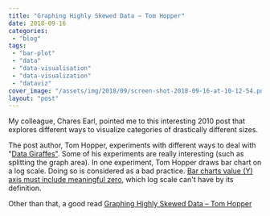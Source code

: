 ```yaml
---
title: "Graphing Highly Skewed Data – Tom Hopper"
date: 2018-09-16
categories: 
 - "blog"
tags: 
 - "bar-plot"
 - "data"
 - "data-visualisation"
 - "data-visualization"
 - "dataviz"
cover_image: "/assets/img/2018/09/screen-shot-2018-09-16-at-10-12-54.png"
layout: "post"
---
```


My colleague, Chares Earl, pointed me to this interesting 2010 post that explores different ways to visualize categories of drastically different sizes.

The post author, Tom Hopper, experiments with different ways to deal with "[Data Giraffes"](https://www.optimove.com/blog/beware-the-giraffes-in-your-data). Some of his experiments are really interesting (such as splitting the graph area). In one experiment, Tom Hopper draws bar chart on a log scale. Doing so is considered as a bad practice. [Bar charts value (Y) axis must include meaningful zero](http://gorelik.net/2018/02/08/why-bar-charts-should-always-start-at-zero/), which log scale can't have by its definition.

Other than that, a good read [Graphing Highly Skewed Data – Tom Hopper](https://tomhopper.me/2010/08/30/graphing-highly-skewed-data/)
